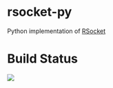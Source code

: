 # rsocket-py

Python implementation of [RSocket](http://rsocket.io)

# Build Status

<a href='https://travis-ci.org/rsocket/rsocket-py/builds'>
    <img src='https://travis-ci.org/rsocket/rsocket-py.svg?branch=master'>
</a>
